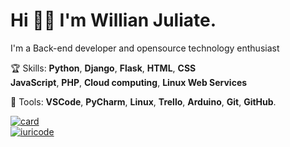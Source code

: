 # Hi 🤙🏾 I'm Willian Juliate. 
I'm a Back-end developer and opensource technology enthusiast

🏆 Skills: 
**Python**, **Django**, **Flask**, **HTML**, **CSS** <br> **JavaScript**,
**PHP**, **Cloud computing**, **Linux Web Services**

💼 Tools: **VSCode**, **PyCharm**, **Linux**, **Trello**, **Arduino**, **Git**, **GitHub**.

[![card](https://github-readme-stats.vercel.app/api?username=willianjuliate&theme=gruvbox)](https://github.com/willianjuliate/) <br>
[![iuricode](https://github-readme-stats.vercel.app/api/top-langs/?username=willianjuliate&hide=html&layout=compact&theme=gruvbox)](https://github.com/willianjuliate/)
